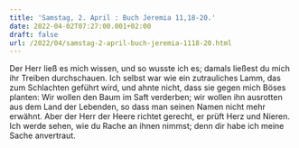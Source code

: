 ```yaml
---
title: 'Samstag, 2. April : Buch Jeremia 11,18-20.'
date: 2022-04-02T07:27:00.001+02:00
draft: false
url: /2022/04/samstag-2-april-buch-jeremia-1118-20.html
---
```


Der Herr ließ es mich wissen, und so wusste ich es; damals ließest du mich ihr Treiben durchschauen. Ich selbst war wie ein zutrauliches Lamm, das zum Schlachten geführt wird, und ahnte nicht, dass sie gegen mich Böses planten: Wir wollen den Baum im Saft verderben; wir wollen ihn ausrotten aus dem Land der Lebenden, so dass man seinen Namen nicht mehr erwähnt. Aber der Herr der Heere richtet gerecht, er prüft Herz und Nieren. Ich werde sehen, wie du Rache an ihnen nimmst; denn dir habe ich meine Sache anvertraut.